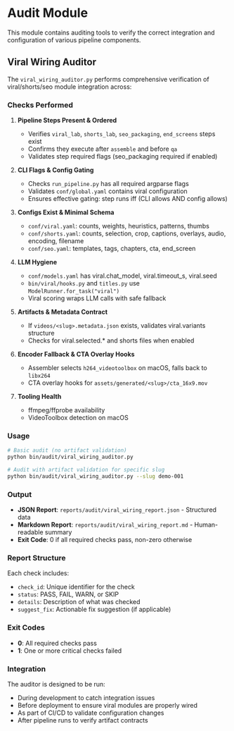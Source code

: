 # Audit Module

This module contains auditing tools to verify the correct integration and configuration of various pipeline components.

## Viral Wiring Auditor

The `viral_wiring_auditor.py` performs comprehensive verification of viral/shorts/seo module integration across:

### Checks Performed

1. **Pipeline Steps Present & Ordered**
   - Verifies `viral_lab`, `shorts_lab`, `seo_packaging`, `end_screens` steps exist
   - Confirms they execute after `assemble` and before `qa`
   - Validates step required flags (seo_packaging required if enabled)

2. **CLI Flags & Config Gating**
   - Checks `run_pipeline.py` has all required argparse flags
   - Validates `conf/global.yaml` contains viral configuration
   - Ensures effective gating: step runs iff (CLI allows AND config allows)

3. **Configs Exist & Minimal Schema**
   - `conf/viral.yaml`: counts, weights, heuristics, patterns, thumbs
   - `conf/shorts.yaml`: counts, selection, crop, captions, overlays, audio, encoding, filename
   - `conf/seo.yaml`: templates, tags, chapters, cta, end_screen

4. **LLM Hygiene**
   - `conf/models.yaml` has viral.chat_model, viral.timeout_s, viral.seed
   - `bin/viral/hooks.py` and `titles.py` use `ModelRunner.for_task("viral")`
   - Viral scoring wraps LLM calls with safe fallback

5. **Artifacts & Metadata Contract**
   - If `videos/<slug>.metadata.json` exists, validates viral.variants structure
   - Checks for viral.selected.* and shorts files when enabled

6. **Encoder Fallback & CTA Overlay Hooks**
   - Assembler selects `h264_videotoolbox` on macOS, falls back to `libx264`
   - CTA overlay hooks for `assets/generated/<slug>/cta_16x9.mov`

7. **Tooling Health**
   - ffmpeg/ffprobe availability
   - VideoToolbox detection on macOS

### Usage

```bash
# Basic audit (no artifact validation)
python bin/audit/viral_wiring_auditor.py

# Audit with artifact validation for specific slug
python bin/audit/viral_wiring_auditor.py --slug demo-001
```

### Output

- **JSON Report**: `reports/audit/viral_wiring_report.json` - Structured data
- **Markdown Report**: `reports/audit/viral_wiring_report.md` - Human-readable summary
- **Exit Code**: 0 if all required checks pass, non-zero otherwise

### Report Structure

Each check includes:
- `check_id`: Unique identifier for the check
- `status`: PASS, FAIL, WARN, or SKIP
- `details`: Description of what was checked
- `suggest_fix`: Actionable fix suggestion (if applicable)

### Exit Codes

- **0**: All required checks pass
- **1**: One or more critical checks failed

### Integration

The auditor is designed to be run:
- During development to catch integration issues
- Before deployment to ensure viral modules are properly wired
- As part of CI/CD to validate configuration changes
- After pipeline runs to verify artifact contracts



